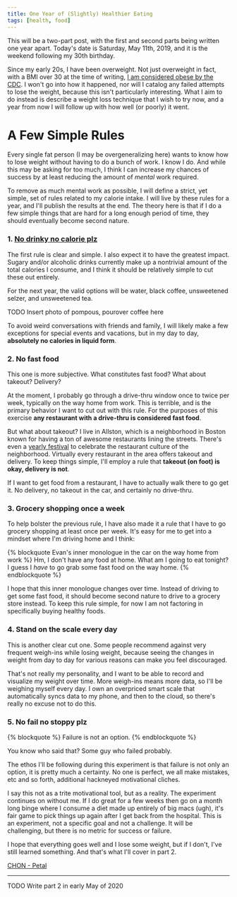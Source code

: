 ```yaml
---
title: One Year of (Slightly) Healthier Eating
tags: [health, food]
---
```

This will be a two-part post, with the first and second parts being written one year apart. Today's date is Saturday, May 11th, 2019, and it is the weekend following my 30th birthday.

Since my early 20s, I have been overweight. Not just overweight in fact, with a BMI over 30 at the time of writing, [I am considered obese by the CDC](https://www.cdc.gov/obesity/adult/defining.html). I won't go into how it happened, nor will I catalog any failed attempts to lose the weight, because this isn't particularly interesting. What I aim to do instead is describe a weight loss technique that I wish to try now, and a year from now I will follow up with how well (or poorly) it went.

# A Few Simple Rules
Every single fat person (I may be overgeneralizing here) wants to know how to lose weight without having to do a bunch of work. I know I do. And while this may be asking for too much, I think I can increase my chances of success by at least reducing the amount of *mental* work required.

To remove as much mental work as possible, I will define a strict, yet simple, set of rules related to my calorie intake. I will live by these rules for a year, and I'll publish the results at the end. The theory here is that if I do a few simple things that are hard for a long enough period of time, they should eventually become second nature.

### 1. [No drinky no calorie plz](https://www.youtube.com/watch?v=Y_o3iDHdBTI)
The first rule is clear and simple. I also expect it to have the greatest impact. Sugary and/or alcoholic drinks currently make up a nontrivial amount of the total calories I consume, and I think it should be relatively simple to cut these out entirely.

For the next year, the valid options will be water, black coffee, unsweetened selzer, and unsweetened tea.

TODO Insert photo of pompous, pourover coffee here

To avoid weird conversations with friends and family, I will likely make a few exceptions for special events and vacations, but in my day to day, **absolutely no calories in liquid form**.

### 2. No fast food
This one is more subjective. What constitutes fast food? What about takeout? Delivery?

At the moment, I probably go through a drive-thru window once to twice per week, typically on the way home from work. This is terrible, and is the primary behavior I want to cut out with this rule. For the purposes of this exercise **any restaurant with a drive-thru is considered fast food**.

But what about takeout? I live in Allston, which is a neighborhood in Boston known for having a ton of awesome restaurants lining the streets. There's even a [yearly festival](https://www.tasteofallston.com/) to celebrate the restaurant culture of the neighborhood. Virtually every restaurant in the area offers takeout and delivery. To keep things simple, I'll employ a rule that **takeout (on foot) is okay, delivery is not**.

If I want to get food from a restaurant, I have to actually walk there to go get it. No delivery, no takeout in the car, and certainly no drive-thru.

### 3. Grocery shopping once a week
To help bolster the previous rule, I have also made it a rule that I have to go grocery shopping at least once per week. It's easy for me to get into a mindset where I'm driving home and I think:

{% blockquote Evan's inner monologue in the car on the way home from work %}
Hm, I don't have any food at home. What am I going to eat tonight? I guess I *have* to go grab some fast food on the way home.
{% endblockquote %}

I hope that this inner monologue changes over time. Instead of driving to get some fast food, it should become second nature to drive to a grocery store instead. To keep this rule simple, for now I am not factoring in specifically buying healthy foods.

### 4. Stand on the scale every day
This is another clear cut one. Some people recommend against very frequent weigh-ins while losing weight, because seeing the changes in weight from day to day for various reasons can make you feel discouraged.

That's not really my personality, and I want to be able to record and visualize my weight over time. More weigh-ins means more data, so I'll be weighing myself every day. I own an overpriced smart scale that automatically syncs data to my phone, and then to the cloud, so there's really no excuse not to do this.

### 5. No fail no stoppy plz
{% blockquote %}
Failure is not an option.
{% endblockquote %}

You know who said that? Some guy who failed probably.

The ethos I'll be following during this experiment is that failure is not only an option, it is pretty much a certainty. No one is perfect, we all make mistakes, etc and so forth, additional hackneyed motivational cliches.

I say this not as a trite motivational tool, but as a reality. The experiment continues on without me. If I do great for a few weeks then go on a month long binge where I consume a diet made up entirely of big macs (ugh), it's fair game to pick things up again after I get back from the hospital. This is an experiment, not a specific goal and not a challenge. It will be challeng*ing*, but there is no metric for success or failure.

I hope that everything goes well and I lose some weight, but if I don't, I've still learned something. And that's what I'll cover in part 2.

[CHON - Petal](https://www.youtube.com/watch?v=1XBZuEdfOYU)

---

TODO Write part 2 in early May of 2020
